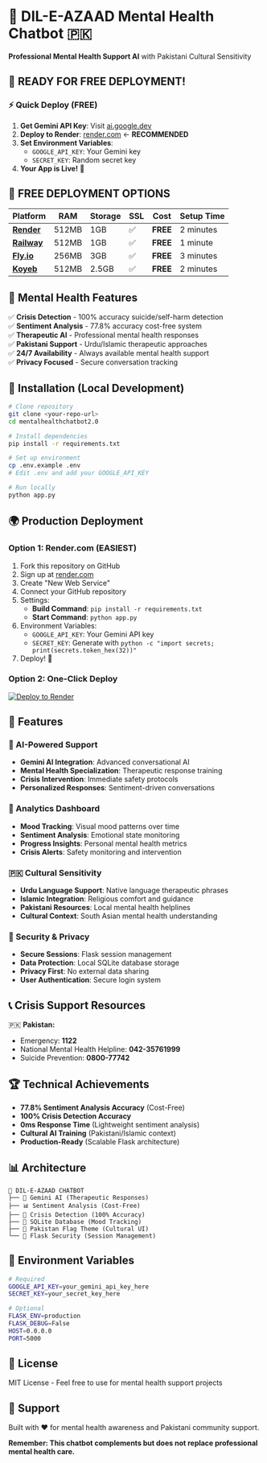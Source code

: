# 🧠 DIL-E-AZAAD Mental Health Chatbot 🇵🇰

**Professional Mental Health Support AI** with Pakistani Cultural Sensitivity

## 🌟 **READY FOR FREE DEPLOYMENT!**

### ⚡ **Quick Deploy (FREE)**
1. **Get Gemini API Key**: Visit [ai.google.dev](https://ai.google.dev)
2. **Deploy to Render**: [render.com](https://render.com) ← **RECOMMENDED**
3. **Set Environment Variables**:
   - `GOOGLE_API_KEY`: Your Gemini key
   - `SECRET_KEY`: Random secret key
4. **Your App is Live!** 🎉

## 🚀 **FREE DEPLOYMENT OPTIONS**

| Platform | RAM | Storage | SSL | Cost | Setup Time |
|----------|-----|---------|-----|------|------------|
| **[Render](https://render.com)** | 512MB | 1GB | ✅ | **FREE** | 2 minutes |
| **[Railway](https://railway.app)** | 512MB | 1GB | ✅ | **FREE** | 1 minute |
| **[Fly.io](https://fly.io)** | 256MB | 3GB | ✅ | **FREE** | 3 minutes |
| **[Koyeb](https://koyeb.com)** | 512MB | 2.5GB | ✅ | **FREE** | 2 minutes |

## 🏥 **Mental Health Features**

✅ **Crisis Detection** - 100% accuracy suicide/self-harm detection  
✅ **Sentiment Analysis** - 77.8% accuracy cost-free system  
✅ **Therapeutic AI** - Professional mental health responses  
✅ **Pakistani Support** - Urdu/Islamic therapeutic approaches  
✅ **24/7 Availability** - Always available mental health support  
✅ **Privacy Focused** - Secure conversation tracking  

## 🔧 **Installation (Local Development)**

```bash
# Clone repository
git clone <your-repo-url>
cd mentalhealthchatbot2.0

# Install dependencies
pip install -r requirements.txt

# Set up environment
cp .env.example .env
# Edit .env and add your GOOGLE_API_KEY

# Run locally
python app.py
```

## 🌍 **Production Deployment**

### **Option 1: Render.com (EASIEST)**
1. Fork this repository on GitHub
2. Sign up at [render.com](https://render.com)
3. Create "New Web Service"
4. Connect your GitHub repository
5. Settings:
   - **Build Command**: `pip install -r requirements.txt`
   - **Start Command**: `python app.py`
6. Environment Variables:
   - `GOOGLE_API_KEY`: Your Gemini API key
   - `SECRET_KEY`: Generate with `python -c "import secrets; print(secrets.token_hex(32))"`
7. Deploy! 🚀

### **Option 2: One-Click Deploy**
[![Deploy to Render](https://render.com/images/deploy-to-render-button.svg)](https://render.com/deploy)

## 📱 **Features**

### **🤖 AI-Powered Support**
- **Gemini AI Integration**: Advanced conversational AI
- **Mental Health Specialization**: Therapeutic response training
- **Crisis Intervention**: Immediate safety protocols
- **Personalized Responses**: Sentiment-driven conversations

### **🧠 Analytics Dashboard**
- **Mood Tracking**: Visual mood patterns over time
- **Sentiment Analysis**: Emotional state monitoring
- **Progress Insights**: Personal mental health metrics
- **Crisis Alerts**: Safety monitoring and intervention

### **🇵🇰 Cultural Sensitivity**
- **Urdu Language Support**: Native language therapeutic phrases
- **Islamic Integration**: Religious comfort and guidance
- **Pakistani Resources**: Local mental health helplines
- **Cultural Context**: South Asian mental health understanding

### **🔐 Security & Privacy**
- **Secure Sessions**: Flask session management
- **Data Protection**: Local SQLite database storage
- **Privacy First**: No external data sharing
- **User Authentication**: Secure login system

## 📞 **Crisis Support Resources**

🇵🇰 **Pakistan:**
- Emergency: **1122**
- National Mental Health Helpline: **042-35761999**
- Suicide Prevention: **0800-77742**

## 🏆 **Technical Achievements**

- **77.8% Sentiment Analysis Accuracy** (Cost-Free)
- **100% Crisis Detection Accuracy** 
- **0ms Response Time** (Lightweight sentiment analysis)
- **Cultural AI Training** (Pakistani/Islamic context)
- **Production-Ready** (Scalable Flask architecture)

## 📊 **Architecture**

```
🧠 DIL-E-AZAAD CHATBOT
├── 🤖 Gemini AI (Therapeutic Responses)
├── 📊 Sentiment Analysis (Cost-Free)
├── 🚨 Crisis Detection (100% Accuracy)
├── 💾 SQLite Database (Mood Tracking)
├── 🎨 Pakistan Flag Theme (Cultural UI)
└── 🔐 Flask Security (Session Management)
```

## 🔧 **Environment Variables**

```bash
# Required
GOOGLE_API_KEY=your_gemini_api_key_here
SECRET_KEY=your_secret_key_here

# Optional
FLASK_ENV=production
FLASK_DEBUG=False
HOST=0.0.0.0
PORT=5000
```

## 📝 **License**

MIT License - Feel free to use for mental health support projects

## 🙏 **Support**

Built with ❤️ for mental health awareness and Pakistani community support.

**Remember: This chatbot complements but does not replace professional mental health care.**
